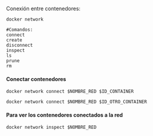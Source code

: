 
Conexión entre contenedores:
```shell
docker network

#Comandos:
connect
create
disconnect
inspect
ls
prune
rm
```

#### Conectar contenedores
```shell
docker network connect $NOMBRE_RED $ID_CONTAINER

docker network connect $NOMBRE_RED $ID_OTRO_CONTAINER
```

#### Para ver los contenedores conectados a la red
```shell
docker network inspect $NOMBRE_RED
```